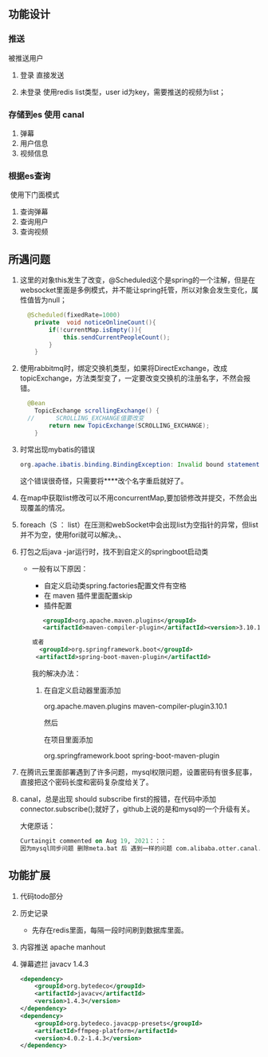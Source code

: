 ## 功能设计



### 推送

被推送用户

1. 登录 直接发送

1. 未登录 使用redis list类型，user id为key，需要推送的视频为list；

### 存储到es 使用 canal

1. 弹幕
2. 用户信息
3. 视频信息

### 根据es查询

​	使用下门面模式

1. 查询弹幕
2. 查询用户
3. 查询视频



## 所遇问题

1. 这里的对象this发生了改变，@Scheduled这个是spring的一个注解，但是在websocket里面是多例模式，并不能让spring托管，所以对象会发生变化，属性值皆为null；

   ~~~java
     @Scheduled(fixedRate=1000)
       private  void noticeOnlineCount(){
           if(!currentMap.isEmpty()){
               this.sendCurrentPeopleCount();
           }
       }
   ~~~

2. 使用rabbitmq时，绑定交换机类型，如果将DirectExchange，改成topicExchange，方法类型变了，一定要改变交换机的注册名字，不然会报错。

   ~~~java
     @Bean
       TopicExchange scrollingExchange() {
     //      SCROLLING_EXCHANGE值要改变
           return new TopicExchange(SCROLLING_EXCHANGE);
       }
   ~~~

3. 时常出现mybatis的错误

   ~~~java 
   org.apache.ibatis.binding.BindingException: Invalid bound statement (not found): com.example.dao.mapper.ScrollingMapper.saveScrolling
   ~~~

   这个错误很奇怪，只需要将**<mapper namespace>**改个名字重启就好了。

4. 在map中获取list修改可以不用concurrentMap,要加锁修改并提交，不然会出现覆盖的情况。

5. foreach（S ： list）在压测和webSocket中会出现list为空指针的异常，但list并不为空，使用fori就可以解决。、

6. 打包之后java -jar运行时，找不到自定义的springboot启动类

   - 一般有以下原因：

      - 自定义启动类spring.factories配置文件有空格
      - 在  maven 插件里面配置skip
      - 插件配置

     ~~~xml
        <groupId>org.apache.maven.plugins</groupId>
        <artifactId>maven-compiler-plugin</artifactId><version>3.10.1</version>
     
     或者
       <groupId>org.springframework.boot</groupId>
      <artifactId>spring-boot-maven-plugin</artifactId>
     
     ~~~

     我的解决办法：

      1. 在自定义启动器里面添加

         <groupId>org.apache.maven.plugins</groupId>
         <artifactId>maven-compiler-plugin</artifactId><version>3.10.1</version>

         然后

         在项目里面添加

         <groupId>org.springframework.boot</groupId>
         <artifactId>spring-boot-maven-plugin</artifactId>

7. 在腾讯云里面部署遇到了许多问题，mysql权限问题，设置密码有很多屁事，直接把这个密码长度和密码复杂度给关了。

8. canal，总是出现 should subscribe first的报错，在代码中添加 connector.subscribe();就好了，github上说的是和mysql的一个升级有关。

   大佬原话：

   ~~~sql
   Curtaingit commented on Aug 19, 2021：：：
   因为mysql同步问题 删除meta.bat 后 遇到一样的问题 com.alibaba.otter.canal.protocol.exception.CanalClientException: deserializer failed Message message = connector.getWithoutAck(batchSize);前面添加connector.subscribe() 方式可以解决。
   ~~~



## 功能扩展

1. 代码todo部分

2. 历史记录

   - 先存在redis里面，每隔一段时间刷到数据库里面。

3. 内容推送 apache manhout

4. 弹幕遮拦 javacv 1.4.3

   ~~~xml
   <dependency>
       <groupId>org.bytedeco</groupId>
       <artifactId>javacv</artifactId>
       <version>1.4.3</version>
   </dependency>
   <dependency>
       <groupId>org.bytedeco.javacpp-presets</groupId>
       <artifactId>ffmpeg-platform</artifactId>
       <version>4.0.2-1.4.3</version>
   </dependency>
   ~~~

   


